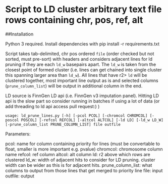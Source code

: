 # Script to LD cluster arbitrary text file rows containing chr, pos, ref, alt

##Installation

Python 3 required. Install dependencies with pip install -r requirements.txt

Script takes tab-delimited, chr pos ordered `file` (order checked but not sorted, must pre-sort) with headers and considers adjacent lines for ld pruning if they are each `ld_w` basepairs apart. The `ld_w` is taken from the closest point of formed cluster (i.e. lines can get chained into single cluster this spanning larger area than `ld_w`).
All lines that have r2> `ld` will be clustered together, most important line output as is and selected columns (`prune_column_list`) will be output in additional column in the end.

LD source is FinnGen LD api  (i.e. FinnGen v3 imputation panel).
Hitting LD api is the slow part so consider running in batches if using a lot of data (or add threading to ld api access pull request:) )

`usage: ld_prune_lines.py [-h] [-pcol PCOL] [-chromcol CHROMCOL] [-poscol POSCOL] [-refcol REFCOL] [-altcol ALTCOL] [-ld LD] [-ld_w LD_W] [-prune_column_list PRUNE_COLUMN_LIST] file outfile`

Parameters:

  pcol: name for column containing priority for lines (must be convertable to float, smaller is more important e.g. pvalue)
  chromcol: chromosome column name
  refcol: ref column
  altcol: alt column
  ld: r2 above which rows are clustered
  ld_w: width of adjacent hits to consider for LD pruning. cluster width can be wider as this is for adjacent hits.
  prune_column_list: what columns to output from those lines that get merged to priority line
  file: input
  outfile: output
